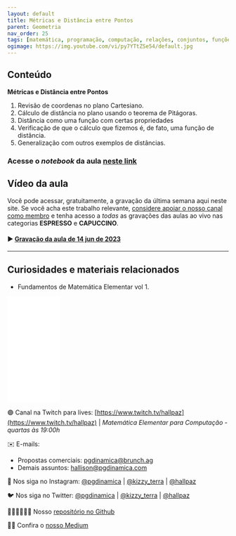 ```yaml
---
layout: default
title: Métricas e Distância entre Pontos
parent: Geometria
nav_order: 25
tags: [matemática, programação, computação, relações, conjuntos, funções, métricas, distância, geometria]
ogimage: https://img.youtube.com/vi/py7YTtZSe54/default.jpg
---
```


## Conteúdo 

**Métricas e Distância entre Pontos**
1. Revisão de coordenas no plano Cartesiano.
2. Cálculo de distância no plano usando o teorema de Pitágoras.
3. Distância como uma função com certas propriedades
4. Verificação de que o cálculo que fizemos é, de fato, uma função de distância.
5. Generalização com outros exemplos de distâncias.

### Acesse o *notebook* da aula <a href="/notebooks/mec025_metricas.html" target="_black">neste link</a>

## Vídeo da aula

Você pode acessar, gratuitamente, a gravação da última semana aqui neste site. Se você acha este trabalho relevante, [considere apoiar o nosso canal como membro](https://youtube.com/programacaodinamica/join) e tenha acesso a *todas* as gravações das aulas ao vivo nas categorias **ESPRESSO** e **CAPUCCINO**. 


#### ▶️ [Gravação da aula de 14 jun de 2023](https://youtube.com/live/282oYgJNRVg)
-------

## Curiosidades e materiais relacionados


* Fundamentos de Matemática Elementar vol 1.

<iframe style="width:120px;height:240px;" marginwidth="0" marginheight="0" scrolling="no" frameborder="0" src="//ws-na.amazon-adsystem.com/widgets/q?ServiceVersion=20070822&OneJS=1&Operation=GetAdHtml&MarketPlace=BR&source=ac&ref=qf_sp_asin_til&ad_type=product_link&tracking_id=hallpaz-20&marketplace=amazon&amp;region=BR&placement=8535704558&asins=8535704558&linkId=ccb520df2f68545a10bcd1f878b28fed&show_border=false&link_opens_in_new_window=false&price_color=333333&title_color=0066c0&bg_color=ffffff">
    </iframe>


🟣 Canal na Twitch para lives: [https://www.twitch.tv/hallpaz](https://www.twitch.tv/hallpaz) | *Matemática Elementar para Computação - quartas às 19:00h*


✉️ E-mails:
* Propostas comerciais: [pgdinamica@brunch.ag](mailto:pgdinamica@brunch.ag)
* Demais assuntos: [hallison@pgdinamica.com](mailto:hallison@pgdinamica.com)

📸 Nos siga no Instagram: [@pgdinamica](https://instagram.com/pgdinamica) | [@kizzy_terra](https://instagram.com/kizzy_terra) | [@hallpaz](https://instagram.com/hallpaz)

🐦 Nos siga no Twitter: [@pgdinamica](https://twitter.com/pgdinamica) | [@kizzy_terra](https://twitter.com/kizzy_terra) | [@hallpaz](https://twitter.com/hallpaz)

👩🏾‍💻👨🏾‍💻 Nosso [repositório no Github](https://github.com/programacaodinamica)

✍🏾 Confira o [nosso Medium](https://medium.com/programacaodinamica)
